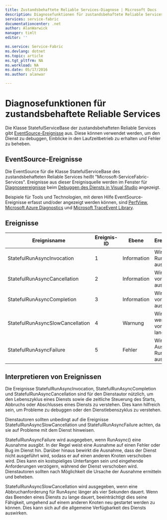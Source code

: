 ```yaml
---
title: Zustandsbehaftete Reliable Services-Diagnose | Microsoft Docs
description: Diagnosefunktionen für zustandsbehaftete Reliable Services
services: service-fabric
documentationcenter: .net
author: AlanWarwick
manager: timlt
editor: ''

ms.service: Service-Fabric
ms.devlang: dotnet
ms.topic: article
ms.tgt_pltfrm: NA
ms.workload: NA
ms.date: 05/17/2016
ms.author: alanwar

---
```

# Diagnosefunktionen für zustandsbehaftete Reliable Services
Die Klasse StatefulServiceBase der zustandsbehafteten Reliable Services gibt [EventSource-Ereignisse](https://msdn.microsoft.com/library/system.diagnostics.tracing.eventsource.aspx) aus. Diese können verwendet werden, um den Dienst zu debuggen, Einblicke in den Laufzeitbetrieb zu erhalten und Fehler zu beheben.

## EventSource-Ereignisse
Die EventSource für die Klasse StatefulServiceBase des zustandsbehafteten Reliable Services heißt "Microsoft-ServiceFabric-Services". Ereignisse aus dieser Ereignisquelle werden im Fenster für [Diagnoseereignisse](service-fabric-diagnostics-how-to-monitor-and-diagnose-services-locally.md#view-service-fabric-system-events-in-visual-studio) beim [Debuggen des Diensts in Visual Studio](service-fabric-debugging-your-application.md) angezeigt.

Beispiele für Tools und Technologien, mit deren Hilfe EventSource-Ereignisse erfasst und/oder angezeigt werden können, sind [PerfView](http://www.microsoft.com/download/details.aspx?id=28567), [Microsoft Azure Diagnostics](../cloud-services/cloud-services-dotnet-diagnostics.md) und [Microsoft TraceEvent Library](http://www.nuget.org/packages/Microsoft.Diagnostics.Tracing.TraceEvent).

## Ereignisse
| Ereignisname | Ereignis-ID | Ebene | Ereignisbeschreibung |
| --- | --- | --- | --- |
| StatefulRunAsyncInvocation |1 |Information |Wird beim Start von RunAsync ausgegeben |
| StatefulRunAsyncCancellation |2 |Information |Wird beim Abbrechen von RunAsync ausgegeben |
| StatefulRunAsyncCompletion |3 |Information |Wird nach Abschluss von RunAsync ausgegeben |
| StatefulRunAsyncSlowCancellation |4 |Warnung |Wird ausgegeben, wenn das Beenden von RunAsync zu lange dauert |
| StatefulRunAsyncFailure |5 |Fehler |Wird bei einer Ausnahme von RunAsync ausgegeben |

## Interpretieren von Ereignissen
Die Ereignisse StatefulRunAsyncInvocation, StatefulRunAsyncCompletion und StatefulRunAsyncCancellation sind für den Dienstautor nützlich, um den Lebenszyklus eines Diensts sowie die zeitliche Steuerung des Starts, Abbruchs oder Abschlusses eines Diensts zu verstehen. Dies kann hilfreich sein, um Probleme zu debuggen oder den Dienstlebenszyklus zu verstehen.

Dienstautoren sollten unbedingt auf die Ereignisse StatefulRunAsyncSlowCancellation und StatefulRunAsyncFailure achten, da sie auf Probleme mit dem Dienst hinweisen.

StatefulRunAsyncFailure wird ausgegeben, wenn RunAsync() eine Ausnahme ausgibt. In der Regel weist eine Ausnahme auf einen Fehler oder Bug im Dienst hin. Darüber hinaus bewirkt die Ausnahme, dass der Dienst nicht ausgeführt wird, sodass er auf einen anderen Knoten verschoben wird. Dies kann ein kostspieliges Unterfangen sein und eingehende Anforderungen verzögern, während der Dienst verschoben wird. Dienstautoren sollten nach Möglichkeit die Ursache der Ausnahme ermitteln und beheben.

StatefulRunAsyncSlowCancellation wird ausgegeben, wenn eine Abbruchanforderung für RunAsync länger als vier Sekunden dauert. Wenn das Beenden eines Diensts zu lange dauert, beeinträchtigt dies seine Fähigkeit, umgehend auf einem anderen Knoten neu gestartet werden zu können. Dies kann sich auf die allgemeine Verfügbarkeit des Diensts auswirken.

<!---HONumber=AcomDC_0518_2016-->